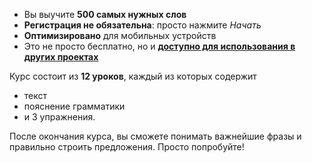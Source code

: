 - Вы выучите  **500 самых нужных слов**
- **Регистрация не обязательна**: просто нажмите *Начать*
- **Оптимизировано** для мобильных устройств
- Это не просто бесплатно, но и  **[доступно для использования в других проектах](https://github.com/learnrusanto/learn)**

Курс состоит из  **12 уроков**, каждый из которых содержит

- текст
- пояснение грамматики
- и 3 упражнения.

После окончания курса, вы сможете понимать важнейшие фразы и правильно строить предложения. Просто попробуйте!
